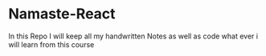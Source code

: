 # Namaste-React
In this Repo I will keep all my handwritten Notes as well as code what ever i will learn from this course 
